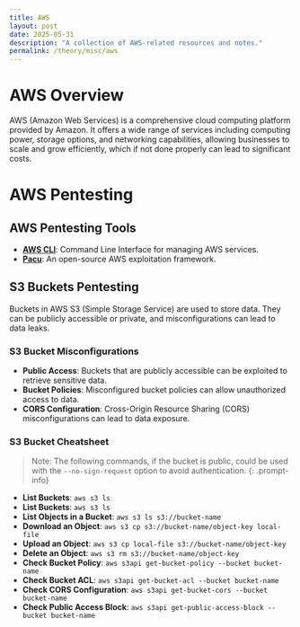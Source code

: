 ```yaml
---
title: AWS
layout: post
date: 2025-05-31
description: "A collection of AWS-related resources and notes."
permalink: /theory/misc/aws
---
```


# AWS Overview
AWS (Amazon Web Services) is a comprehensive cloud computing platform provided by Amazon. It offers a wide range of services including computing power, storage options, and networking capabilities, allowing businesses to scale and grow efficiently, which if not done properly can lead to significant costs.

# AWS Pentesting

## AWS Pentesting Tools
- [**AWS CLI**](https://aws.amazon.com/cli/): Command Line Interface for managing AWS services.
- [**Pacu**](https://github.com/RhinoSecurityLabs/pacu): An open-source AWS exploitation framework.

## S3 Buckets Pentesting

Buckets in AWS S3 (Simple Storage Service) are used to store data. They can be publicly accessible or private, and misconfigurations can lead to data leaks.

### S3 Bucket Misconfigurations
- **Public Access**: Buckets that are publicly accessible can be exploited to retrieve sensitive data.
- **Bucket Policies**: Misconfigured bucket policies can allow unauthorized access to data.
- **CORS Configuration**: Cross-Origin Resource Sharing (CORS) misconfigurations can lead to data exposure.

### S3 Bucket Cheatsheet

> Note: The following commands, if the bucket is public, could be used with the `--no-sign-request` option to avoid authentication.
{: .prompt-info}

- **List Buckets**: `aws s3 ls`
- **List Buckets**: `aws s3 ls`
- **List Objects in a Bucket**: `aws s3 ls s3://bucket-name`
- **Download an Object**: `aws s3 cp s3://bucket-name/object-key local-file`
- **Upload an Object**: `aws s3 cp local-file s3://bucket-name/object-key`
- **Delete an Object**: `aws s3 rm s3://bucket-name/object-key`
- **Check Bucket Policy**: `aws s3api get-bucket-policy --bucket bucket-name`
- **Check Bucket ACL**: `aws s3api get-bucket-acl --bucket bucket-name`
- **Check CORS Configuration**: `aws s3api get-bucket-cors --bucket bucket-name`
- **Check Public Access Block**: `aws s3api get-public-access-block --bucket bucket-name`
